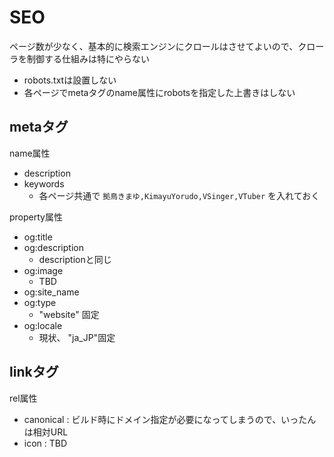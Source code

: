 # SEO

ページ数が少なく、基本的に検索エンジンにクロールはさせてよいので、クローラを制御する仕組みは特にやらない

- robots.txtは設置しない
- 各ページでmetaタグのname属性にrobotsを指定した上書きはしない


## metaタグ

name属性

- description
- keywords
    - 各ページ共通で `拠鳥きまゆ,KimayuYorudo,VSinger,VTuber` を入れておく

property属性

- og:title
- og:description
    - descriptionと同じ
- og:image
    - TBD
- og:site_name
- og:type
    - "website" 固定
- og:locale
    - 現状、 "ja_JP"固定

## linkタグ

rel属性

- canonical : ビルド時にドメイン指定が必要になってしまうので、いったんは相対URL
- icon : TBD


